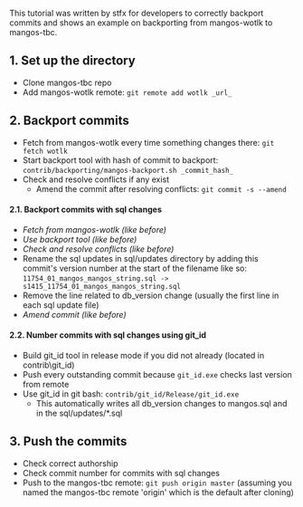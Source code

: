 This tutorial was written by stfx for developers to correctly backport commits and shows an example on backporting from mangos-wotlk to mangos-tbc.

## 1. Set up the directory
  * Clone mangos-tbc repo
  * Add mangos-wotlk remote: `git remote add wotlk _url_`

## 2. Backport commits
  * Fetch from mangos-wotlk every time something changes there: `git fetch wotlk`
  * Start backport tool with hash of commit to backport: `contrib/backporting/mangos-backport.sh _commit_hash_`
  * Check and resolve conflicts if any exist
    * Amend the commit after resolving conflicts: `git commit -s --amend`

#### 2.1. Backport commits with sql changes
  * _Fetch from mangos-wotlk (like before)_
  * _Use backport tool (like before)_
  * _Check and resolve conflicts (like before)_
  * Rename the sql updates in sql/updates directory by adding this commit's version number at the start of the filename like so: `11754_01_mangos_mangos_string.sql -> s1415_11754_01_mangos_mangos_string.sql`
  * Remove the line related to db_version change (usually the first line in each sql update file)
  * _Amend commit (like before)_

#### 2.2. Number commits with sql changes using git_id
  * Build git_id tool in release mode if you did not already (located in contrib\git_id)
  * Push every outstanding commit because `git_id.exe` checks last version from remote
  * Use git_id in git bash: `contrib/git_id/Release/git_id.exe`
    * This automatically writes all db_version changes to mangos.sql and in the sql/updates/*.sql

## 3. Push the commits
  * Check correct authorship
  * Check commit number for commits with sql changes
  * Push to the mangos-tbc remote: `git push origin master` (assuming you named the mangos-tbc remote 'origin' which is the default after cloning)